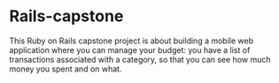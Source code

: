# Rails-capstone
This Ruby on Rails capstone project is about building a mobile web application where you can manage your budget: you have a list of transactions associated with a category, so that you can see how much money you spent and on what.
